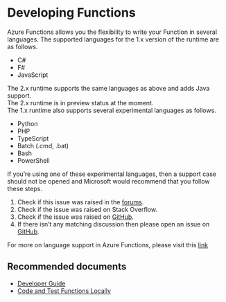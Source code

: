 <properties
	pageTitle="Developing Functions"
	description="Developing Functions"
	service="microsoft.web"
	resource="functions"
	authors="shrahman"
	displayOrder=""
	selfHelpType="generic"
	supportTopicIds="32518044"
	resourceTags=""
	productPesIds="16072"
	cloudEnvironments="public"
/>

# Developing Functions

Azure Functions allows you the flexibility to write your Function in several languages. The supported languages for the 1.x version of the runtime are as follows. <br>
* C#
* F#
* JavaScript

The 2.x runtime supports the same languages as above and adds Java support.<br>
The 2.x runtime is in preview status at the moment. <br>
The 1.x runtime also supports several experimental languages as follows. <br>
* Python
* PHP
* TypeScript
* Batch (.cmd, .bat)
* Bash
* PowerShell

If you’re using one of these experimental languages, then a support case should not be opened and Microsoft would recommend that you follow these steps.

1)	Check if this issue was raised in the [forums](https://social.msdn.microsoft.com/Forums/azure/home?forum=azurefunctions). 
2)	Check if the issue was raised on Stack Overflow.
3)	Check if the issue was raised on [GitHub](https://github.com/Azure/azure-functions-host). 
4)	If there isn’t any matching discussion then please open an issue on [GitHub](https://github.com/Azure/azure-functions-host). 

For more on language support in Azure Functions, please visit this [link](https://docs.microsoft.com/azure/azure-functions/supported-languages) 


## **Recommended documents**

* [Developer Guide](https://docs.microsoft.com/azure/azure-functions/functions-reference)<br>
* [Code and Test Functions Locally](https://docs.microsoft.com/azure/azure-functions/functions-run-local)<br>
